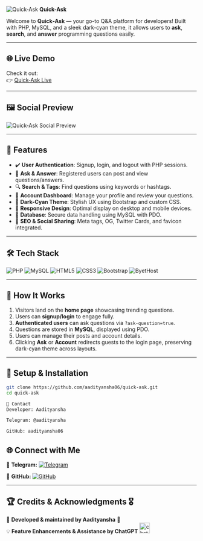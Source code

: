 
![Quick‑Ask](https://quick-ask.byethost6.com/favicon-32x32.png) <strong>Quick-Ask</strong>

Welcome to **Quick‑Ask** — your go-to Q&A platform for developers! Built with PHP, MySQL, and a sleek dark-cyan theme, it allows users to **ask**, **search**, and **answer** programming questions easily.

---

## 🌐 Live Demo

Check it out:  
👉 [Quick‑Ask Live](https://quick-ask.byethost6.com/)

---

## 🖼 Social Preview

![Quick‑Ask Social Preview](https://quick-ask.byethost6.com/preview.png)

---

## 🧩 Features

- ✔️ **User Authentication**: Signup, login, and logout with PHP sessions.  
- 📝 **Ask & Answer**: Registered users can post and view questions/answers.  
- 🔍 **Search & Tags**: Find questions using keywords or hashtags.  
- 👤 **Account Dashboard**: Manage your profile and review your questions.  
- 🌙 **Dark-Cyan Theme**: Stylish UX using Bootstrap and custom CSS.  
- 📱 **Responsive Design**: Optimal display on desktop and mobile devices.  
- 💾 **Database**: Secure data handling using MySQL with PDO.  
- 🤖 **SEO & Social Sharing**: Meta tags, OG, Twitter Cards, and favicon integrated.

---

## 🛠 Tech Stack

![PHP](https://img.shields.io/badge/Backend-PHP-8892BF?style=for-the-badge&logo=php&logoColor=white)
![MySQL](https://img.shields.io/badge/Database-MySQL-4479A1?style=for-the-badge&logo=mysql&logoColor=white)
![HTML5](https://img.shields.io/badge/Frontend-HTML5-E34F26?style=for-the-badge&logo=html5&logoColor=white)
![CSS3](https://img.shields.io/badge/Styling-CSS3-1572B6?style=for-the-badge&logo=css3&logoColor=white)
![Bootstrap](https://img.shields.io/badge/UI-Bootstrap-563D7C?style=for-the-badge&logo=bootstrap&logoColor=white)
![ByetHost](https://img.shields.io/badge/Host-ByetHost-black?style=for-the-badge)

---

## 🧠 How It Works

1. Visitors land on the **home page** showcasing trending questions.  
2. Users can **signup/login** to engage fully.  
3. **Authenticated users** can ask questions via `?ask-question=true`.  
4. Questions are stored in **MySQL**, displayed using PDO.  
5. Users can manage their posts and account details.  
6. Clicking **Ask** or **Account** redirects guests to the login page, preserving dark-cyan theme across layouts.

---

## 🎯 Setup & Installation

```bash
git clone https://github.com/aadityansha06/quick-ask.git
cd quick-ask

🎯 Contact
Developer: Aadityansha

Telegram: @aadityansha

GitHub: aadityansha06
   ```
 ## 🌐 Connect with Me  

📨 **Telegram:** [![Telegram](https://img.shields.io/badge/Telegram-2CA5E0?style=for-the-badge&logo=telegram&logoColor=white)](https://t.me/aadityansha)  

🔗 **GitHub:** [![GitHub](https://img.shields.io/badge/GitHub-181717?style=for-the-badge&logo=github&logoColor=white)](https://github.com/aadityansha06)  

---  
## 🏆 Credits & Acknowledgments 🎖️
🚀 **Developed & maintained by Aadityansha** 🎯  
💡 **Feature Enhancements & Assistance by ChatGPT** <img width="28" height="28" src="https://img.icons8.com/fluency/48/chatbot--v1.png" alt="chatbot"/>  


